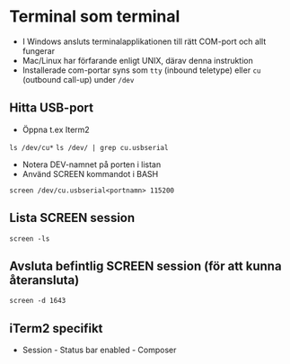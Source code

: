 # Terminal som terminal

* I Windows ansluts terminalapplikationen till rätt COM-port och allt fungerar
* Mac/Linux har förfarande enligt UNIX, därav denna instruktion
* Installerade com-portar syns som ```tty``` (inbound teletype) eller ```cu``` (outbound call-up) under ```/dev```

## Hitta USB-port

* Öppna t.ex Iterm2

```ls /dev/cu*```
```ls /dev/ | grep cu.usbserial```

* Notera DEV-namnet på porten i listan
* Använd SCREEN kommandot i BASH

```screen /dev/cu.usbserial<portnamn> 115200```

## Lista SCREEN session

```screen -ls```

## Avsluta befintlig SCREEN session (för att kunna återansluta)

```screen -d 1643```

## iTerm2 specifikt

* Session - Status bar enabled - Composer
